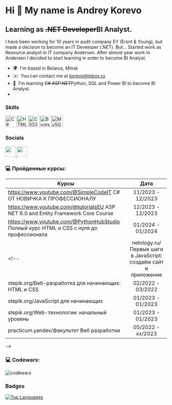 Hi 👋 My name is Andrey Korevo
==============================

Learning as ~~.NET Developer~~BI Analyst.
--------------------------------

I have been working for 10 years in audit company EY (Ersnt & Young), but made a decision to become an IT Developer (.NET). But... Started work as Resource analyst in IT company Andersen.
After almost year work in Andersen I decided to start learning in order to become BI Analyst.


* 🌍  I'm based in Belarus, Minsk
* ✉️  You can contact me at [korevo@inbox.ru](mailto:korevo@inbox.ru)
* 🧠  I'm learning ~~C# ASP.NET~~Python, SQL and Power BI to become BI Analyst.
* 

### Skills


<p align="left">
<a href="https://docs.microsoft.com/en-us/dotnet/csharp/" target="_blank" rel="noreferrer"><img src="https://raw.githubusercontent.com/danielcranney/readme-generator/main/public/icons/skills/csharp-colored.svg" width="36" height="36" alt="C#" /></a><a href="https://developer.mozilla.org/en-US/docs/Glossary/HTML5" target="_blank" rel="noreferrer"><img src="https://raw.githubusercontent.com/danielcranney/readme-generator/main/public/icons/skills/html5-colored.svg" width="36" height="36" alt="HTML5" /></a><a href="https://www.w3.org/TR/CSS/#css" target="_blank" rel="noreferrer"><img src="https://raw.githubusercontent.com/danielcranney/readme-generator/main/public/icons/skills/css3-colored.svg" width="36" height="36" alt="CSS3" /></a><a href="https://getbootstrap.com/" target="_blank" rel="noreferrer"><img src="https://raw.githubusercontent.com/danielcranney/readme-generator/main/public/icons/skills/bootstrap-colored.svg" width="36" height="36" alt="Bootstrap" /></a><a href="https://www.mysql.com/" target="_blank" rel="noreferrer"><img src="https://raw.githubusercontent.com/danielcranney/readme-generator/main/public/icons/skills/mysql-colored.svg" width="36" height="36" alt="MySQL" /></a>
</p>


### Socials

<p align="left"> <a href="https://www.github.com/Korevo" target="_blank" rel="noreferrer"> <picture> <source media="(prefers-color-scheme: dark)" srcset="https://raw.githubusercontent.com/danielcranney/readme-generator/main/public/icons/socials/github-dark.svg" /> <source media="(prefers-color-scheme: light)" srcset="https://raw.githubusercontent.com/danielcranney/readme-generator/main/public/icons/socials/github.svg" /> <img src="https://raw.githubusercontent.com/danielcranney/readme-generator/main/public/icons/socials/github.svg" width="32" height="32" /> </picture> </a> <a href="https://www.linkedin.com/in/andrey-korevo-324753198/" target="_blank" rel="noreferrer"> <picture> <source media="(prefers-color-scheme: dark)" srcset="https://raw.githubusercontent.com/danielcranney/readme-generator/main/public/icons/socials/linkedin-dark.svg" /> <source media="(prefers-color-scheme: light)" srcset="https://raw.githubusercontent.com/danielcranney/readme-generator/main/public/icons/socials/linkedin.svg" /> <img src="https://raw.githubusercontent.com/danielcranney/readme-generator/main/public/icons/socials/linkedin.svg" width="32" height="32" /> </picture> </a></p>

### 💻 Пройденные курсы:

| Курсы                                                           | Дата              |
| ----------------------------------------------------------------| :---------------: |
| https://www.youtube.com/@SimpleCodeIT C# ОТ НОВИЧКА К ПРОФЕССИОНАЛУ                            | 11/2023 - 12/2023 |
| https://www.youtube.com/@tutorialsEU ASP NET 6.0 and Entity Framework Core Course                | 12/2023 - 12/2023 |
| https://www.youtube.com/@PythonHubStudio Полный курс HTML и CSS с нуля до профессионала                                | 01/2024 - 01/2024 |
<!--| netology.ru/Первые шаги в JavaScript: создаём сайт и приложение | 02/2022 - 03/2022 |
| stepik.org/Веб-разработка для начинающих: HTML и CSS            | 02/2022 - 03/2022 |
| stepik.org/JavaScript для начинающих                            | 01/2023 - 01/2023 |
| stepik.org/Web-технологии: начальный уровень                    | 01/2023 - 01/2023 |
| practicum.yandex/Факультет Веб разработки                       | 05/2022 - xx/2023 |
-->

### 💻 Codewars:

![codewars](https://www.codewars.com/users/Korevo/badges/large)

### Badges

<a href="https://github.com/Korevo" align="left"><img src="https://github-readme-stats.vercel.app/api/top-langs/?username=Korevo&langs_count=10&title_color=0891b2&text_color=ffffff&icon_color=0891b2&bg_color=1c1917&hide_border=true&locale=en&custom_title=Top%20%Languages" alt="Top Languages" /></a>
